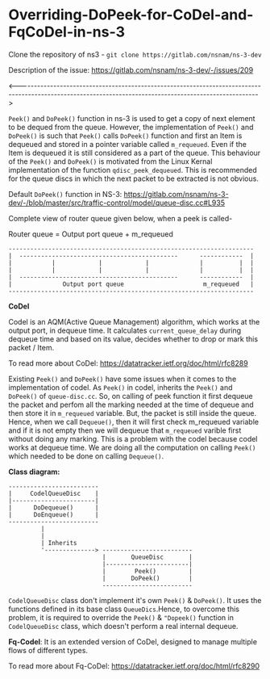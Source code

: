 # Overriding-DoPeek-for-CoDel-and-FqCoDel-in-ns-3

Clone the repository of ns3 - `git clone https://gitlab.com/nsnam/ns-3-dev`

Description of the issue: https://gitlab.com/nsnam/ns-3-dev/-/issues/209

<-------------------------------------------------------------------------------------------------------------------------------------------------------->

`Peek()` and `DoPeek()` function in ns-3 is used to get a copy of next element to be dequed from the queue. However, the implementation of `Peek()` and `DoPeek()` is such that `Peek()` calls `DoPeek()` function and first an Item is dequeued and stored in a pointer variable called `m_requeued`. Even if the Item is dequeued it is still considered as a part of the queue. This behaviour of the `Peek()` and `DoPeek()` is motivated from the Linux Kernal implementation of the function `qdisc_peek_dequeued`. This is recommended for the queue discs in which the next packet to be extracted is not obvious.  

Default `DoPeek()` function in NS-3:
 https://gitlab.com/nsnam/ns-3-dev/-/blob/master/src/traffic-control/model/queue-disc.cc#L935
 
 Complete view of router queue given below, when a peek is called- 
 
 Router queue = Output port queue + m_requeued
 
 ```
 --------------------------------------------------------------------
 |  --------------------------------------------      ------------  |
 |           |            |            |              |          |  |   
 |           |            |            |              |          |  |
 |  --------------------------------------------      ------------  |
 |              Output port queue                      m_requeued   |
 --------------------------------------------------------------------
 ```

**CoDel** 

Codel is an AQM(Active Queue Management) algorithm, which works at the output port, in dequeue time. It calculates `current_queue_delay` during dequeue time and based on its value, decides whether to drop or mark this packet / Item.

To read more about CoDel: https://datatracker.ietf.org/doc/html/rfc8289

Existing `Peek()` and `DoPeek()` have some issues when it comes to the implementation of codel. As `Peek()` in codel, inherits the `Peek()` and `DoPeek()` of `queue-disc.cc`. So, on calling of peek function it first dequeue the packet and perfom all the marking needed at the time of dequeue and then store it in `m_requeued` variable. But, the packet is still inside the queue. Hence, when we call `Dequeue()`, then it will first check m_requeued variable and if it is not empty then we will dequeue that `m_requeued` varible first without doing any marking. This is a problem with the codel because codel works at dequeue time. We are doing all the computation on calling `Peek()` which needed to be done on calling `Dequeue()`.

**Class diagram:**

```
-------------------------
|     CodelQueueDisc    |
|-----------------------|  
|      DoDequeue()      |
|      DoEnqueue()      |
-------------------------
         |
         |
         | Inherits
         '--------------> -------------------------
                          |       QueueDisc       |
                          |-----------------------|  
                          |        Peek()         |
                          |       DoPeek()        |
                          -------------------------
```

`CodelQueueDisc` class don't implement it's own `Peek()` & `DoPeek()`. It uses the functions defined in its base class `QueueDics`.Hence, to overcome this problem, it is required to override the `Peek()` & `"Dopeek()` function in `CodelQueueDisc` class, which doesn't perform a real internal dequeue.
 
 **Fq-Codel**: It is an extended version of CoDel, designed to manage multiple flows of different types. 
 
 To read more about Fq-CoDel: https://datatracker.ietf.org/doc/html/rfc8290
